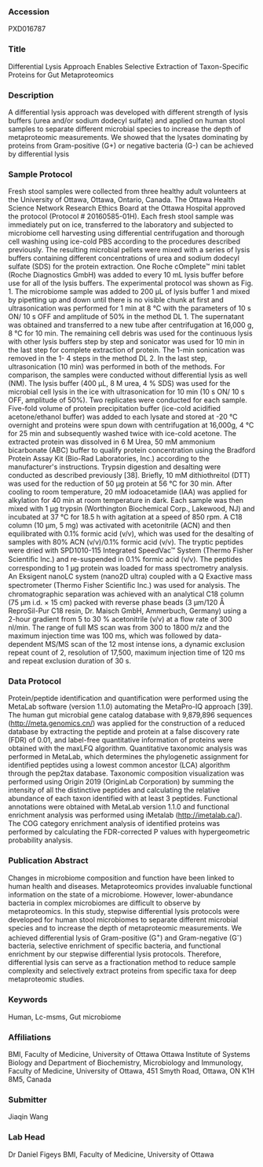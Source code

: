 ### Accession
PXD016787

### Title
Differential Lysis Approach Enables Selective Extraction of Taxon-Specific Proteins for Gut Metaproteomics

### Description
A differential lysis approach was developed with different strength of lysis buffers (urea and/or sodium dodecyl sulfate) and applied on human stool samples to separate different microbial species to increase the depth of metaproteomic measurements. We showed that the lysates dominating by proteins from Gram-positive (G+) or negative bacteria (G-) can be achieved by differential lysis

### Sample Protocol
Fresh stool samples were collected from three healthy adult volunteers at the University of Ottawa, Ottawa, Ontario, Canada. The Ottawa Health Science Network Research Ethics Board at the Ottawa Hospital approved the protocol (Protocol # 20160585-01H). Each fresh stool sample was immediately put on ice, transferred to the laboratory and subjected to microbiome cell harvesting using differential centrifugation and thorough cell washing using ice-cold PBS according to the procedures described previously. The resulting microbial pellets were mixed with a series of lysis buffers containing different concentrations of urea and sodium dodecyl sulfate (SDS) for the protein extraction. One Roche cOmplete™ mini tablet (Roche Diagnostics GmbH) was added to every 10 mL lysis buffer before use for all of the lysis buffers. The experimental protocol was shown as Fig. 1. The microbiome sample was added to 200 μL of lysis buffer 1 and mixed by pipetting up and down until there is no visible chunk at first and ultrasonication was performed for 1 min at 8 °C with the parameters of 10 s ON/ 10 s OFF and amplitude of 50% in the method DL 1. The supernatant was obtained and transferred to a new tube after centrifugation at 16,000 g, 8 °C for 10 min. The remaining cell debris was used for the continuous lysis with other lysis buffers step by step and sonicator was used for 10 min in the last step for complete extraction of protein. The 1-min sonication was removed in the 1- 4 steps in the method DL 2. In the last step, ultrasonication (10 min) was performed in both of the methods. For comparison, the samples were conducted without differential lysis as well (NM). The lysis buffer (400 μL, 8 M urea, 4 % SDS) was used for the microbial cell lysis in the ice with ultrasonication for 10 min (10 s ON/ 10 s OFF, amplitude of 50%). Two replicates were conducted for each sample. Five-fold volume of protein precipitation buffer (ice-cold acidified acetone/ethanol buffer) was added to each lysate and stored at -20 °C overnight and proteins were spun down with centrifugation at 16,000g, 4 °C for 25 min and subsequently washed twice with ice-cold acetone. The extracted protein was dissolved in 6 M Urea, 50 mM ammonium bicarbonate (ABC) buffer to qualify protein concentration using the Bradford Protein Assay Kit (Bio-Rad Laboratories, Inc.) according to the manufacturer's instructions. Trypsin digestion and desalting were conducted as described previously [38]. Briefly, 10 mM dithiothreitol (DTT) was used for the reduction of 50 μg protein at 56 °C for 30 min. After cooling to room temperature, 20 mM iodoacetamide (IAA) was applied for alkylation for 40 min at room temperature in dark. Each sample was then mixed with 1 μg trypsin (Worthington Biochemical Corp., Lakewood, NJ) and incubated at 37 °C for 18.5 h with agitation at a speed of 850 rpm. A C18 column (10 μm, 5 mg) was activated with acetonitrile (ACN) and then equilibrated with 0.1% formic acid (v/v), which was used for the desalting of samples with 80% ACN (v/v)/0.1% formic acid (v/v). The tryptic peptides were dried with SPD1010-115 Integrated SpeedVac™ System (Thermo Fisher Scientiﬁc Inc.) and re-suspended in 0.1% formic acid (v/v). The peptides corresponding to 1 μg protein was loaded for mass spectrometry analysis. An Eksigent nanoLC system (nano2D ultra) coupled with a Q Exactive mass spectrometer (Thermo Fisher Scientiﬁc Inc.) was used for analysis. The chromatographic separation was achieved with an analytical C18 column (75 μm i.d. × 15 cm) packed with reverse phase beads (3 μm/120 Å ReproSil-Pur C18 resin, Dr. Maisch GmbH, Ammerbuch, Germany) using a 2-hour gradient from 5 to 30 % acetonitrile (v/v) at a flow rate of 300 nl/min. The range of full MS scan was from 300 to 1800 m/z and the maximum injection time was 100 ms, which was followed by data-dependent MS/MS scan of the 12 most intense ions, a dynamic exclusion repeat count of 2, resolution of 17,500, maximum injection time of 120 ms and repeat exclusion duration of 30 s.

### Data Protocol
Protein/peptide identification and quantification were performed using the MetaLab software (version 1.1.0) automating the MetaPro-IQ approach [39]. The human gut microbial gene catalog database with 9,879,896 sequences (http://meta.genomics.cn/) was applied for the construction of a reduced database by extracting the peptide and protein at a false discovery rate (FDR) of 0.01, and label-free quantitative information of proteins were obtained with the maxLFQ algorithm. Quantitative taxonomic analysis was performed in MetaLab, which determines the phylogenetic assignment for identified peptides using a lowest common ancestor (LCA) algorithm through the pep2tax database. Taxonomic composition visualization was performed using Origin 2019 (OriginLab Corporation) by summing the intensity of all the distinctive peptides and calculating the relative abundance of each taxon identified with at least 3 peptides. Functional annotations were obtained with MetaLab version 1.1.0 and functional enrichment analysis was performed using iMetalab (http://imetalab.ca/). The COG category enrichment analysis of identified proteins was performed by calculating the FDR-corrected P values with hypergeometric probability analysis.

### Publication Abstract
Changes in microbiome composition and function have been linked to human health and diseases. Metaproteomics provides invaluable functional information on the state of a microbiome. However, lower-abundance bacteria in complex microbiomes are difficult to observe by metaproteomics. In this study, stepwise differential lysis protocols were developed for human stool microbiomes to separate different microbial species and to increase the depth of metaproteomic measurements. We achieved differential lysis of Gram-positive (G<sup>+</sup>) and Gram-negative (G<sup>-</sup>) bacteria, selective enrichment of specific bacteria, and functional enrichment by our stepwise differential lysis protocols. Therefore, differential lysis can serve as a fractionation method to reduce sample complexity and selectively extract proteins from specific taxa for deep metaproteomic studies.

### Keywords
Human, Lc-msms, Gut microbiome

### Affiliations
BMI, Faculty of Medicine, University of Ottawa
Ottawa Institute of Systems Biology and Department of Biochemistry, Microbiology and Immunology, Faculty of Medicine, University of Ottawa, 451 Smyth
Road, Ottawa, ON K1H 8M5, Canada

### Submitter
Jiaqin Wang

### Lab Head
Dr Daniel Figeys
BMI, Faculty of Medicine, University of Ottawa


